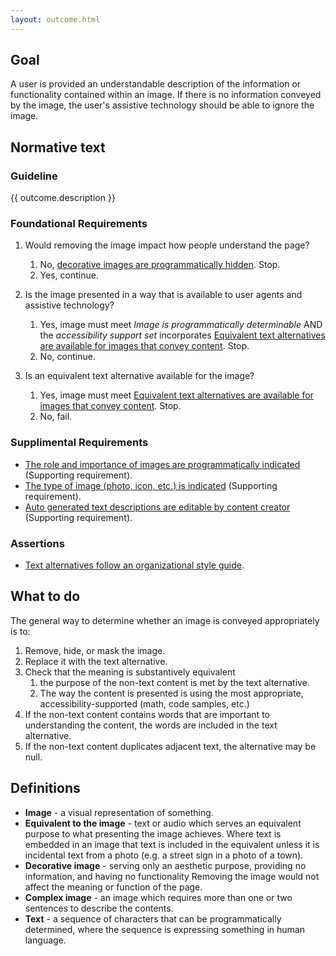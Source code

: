 ```yaml
---
layout: outcome.html
---
```


## Goal

A user is provided  an understandable description of the information or functionality contained within an image.
If there is no information conveyed by the image, the user's assistive technology should be able to ignore the image.

## Normative text

<div class="normative">

### Guideline

  <p>{{ outcome.description }}</p>

<div class="nested">

### Foundational Requirements

1. Would removing the image impact how people understand the page?
   1. No, [decorative images are programmatically hidden](methods/decorative-images). Stop.
   2. Yes, continue.

2. Is the image presented in a way that is available to user agents and assistive technology?
   1. Yes, image must meet _Image is programmatically determinable_ AND the _accessibility support set_ incorporates [Equivalent text alternatives are available for images that convey content](methods/equivalent-alternative-text). Stop.
   2. No, continue.

3. Is an equivalent text alternative available for the image?
   1. Yes, image must meet [Equivalent text alternatives are available for images that convey content](methods/equivalent-alternative-text). Stop.
   2. No, fail.

</div>

### Supplimental Requirements

- [The role and importance of images are programmatically indicated](methods/role-of-images) (Supporting requirement).
- [The type of image (photo, icon, etc.) is indicated](methods/type-of-image)  (Supporting requirement).
- [Auto generated text descriptions are editable by content creator](methods/editable-alt-text)  (Supporting requirement).

### Assertions

- [Text alternatives follow an organizational style guide](methods/text-alt-styleguide).

</div>

## What to do

<div class="nested">

The general way to determine whether an image is conveyed appropriately is to:

1. Remove, hide, or mask the image.
2. Replace it with the text alternative.
3. Check that the meaning is substantively equivalent 
    1. the purpose of the non-text content is met by the text alternative.
    2. The way the content is presented is using the most appropriate, accessibility-supported  (math, code samples, etc.)
4. If the non-text content contains words that are important to understanding the content, the words are included in the text alternative.
5. If the non-text content duplicates adjacent text, the alternative may be null.

</div>

## Definitions

* **Image** - a visual representation of something.
* **Equivalent to the image** - text or audio which serves an equivalent purpose to what presenting the image achieves. Where text is embedded in an image that text is included in the equivalent unless it is incidental text from a photo (e.g. a street sign in a photo of a town). 
* **Decorative image** - serving only an aesthetic purpose, providing no information, and having no functionality Removing the image would not affect the meaning or function of the page.
* **Complex image** - an image which requires more than one or two sentences to describe the contents.
* **Text** - a sequence of characters that can be programmatically determined, where the sequence is expressing something in human language.